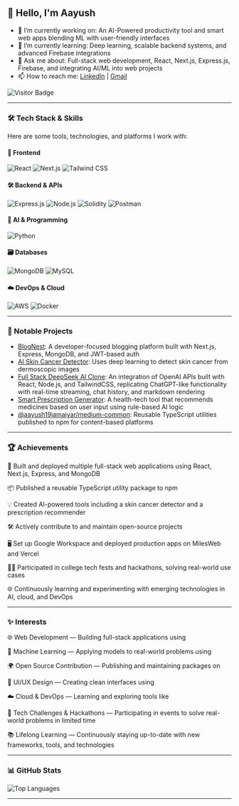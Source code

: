 ## 👋 Hello, I'm Aayush

- 🔭 I’m currently working on: An AI-Powered productivity tool and smart web apps blending ML with user-friendly interfaces  
- 🌱 I’m currently learning: Deep learning, scalable backend systems, and advanced Firebase integrations  
- 💬 Ask me about: Full-stack web development, React, Next.js, Express.js, Firebase, and integrating AI/ML into web projects  
- 📫 How to reach me: [LinkedIn](www.linkedin.com/in/aayushj19) | [Gmail](aayushjamaiyar.19@gmail.com)  

![Visitor Badge](https://komarev.com/ghpvc/?username=aayushj19&label=Profile%20visitors&color=0e75b6&style=flat)

---

### 🛠️ Tech Stack & Skills

Here are some tools, technologies, and platforms I work with:

#### 🚀 Frontend  
![React](https://img.shields.io/badge/-React-61DAFB?style=for-the-badge&logo=react&logoColor=black)
![Next.js](https://img.shields.io/badge/-Next.js-000000?style=for-the-badge&logo=nextdotjs)
![Tailwind CSS](https://img.shields.io/badge/-Tailwind%20CSS-38B2AC?style=for-the-badge&logo=tailwind-css&logoColor=white)

#### 🛠️ Backend & APIs  
![Express.js](https://img.shields.io/badge/-Express.js-000000?style=for-the-badge&logo=express)
![Node.js](https://img.shields.io/badge/-Node.js-339933?style=for-the-badge&logo=nodedotjs&logoColor=white)
![Solidity](https://img.shields.io/badge/-Solidity-363636?style=for-the-badge&logo=solidity&logoColor=white)
![Postman](https://img.shields.io/badge/-Postman-FF6C37?style=for-the-badge&logo=postman&logoColor=white)

#### 🧠 AI & Programming  
![Python](https://img.shields.io/badge/-Python-3776AB?style=for-the-badge&logo=python&logoColor=white)

#### 🗃️ Databases  
![MongoDB](https://img.shields.io/badge/-MongoDB-47A248?style=for-the-badge&logo=mongodb&logoColor=white)
![MySQL](https://img.shields.io/badge/-MySQL-4479A1?style=for-the-badge&logo=mysql&logoColor=white)

#### ☁️ DevOps & Cloud  
![AWS](https://img.shields.io/badge/-AWS-232F3E?style=for-the-badge&logo=amazon-aws&logoColor=white)
![Docker](https://img.shields.io/badge/-Docker-2496ED?style=for-the-badge&logo=docker&logoColor=white)


---

### 📌 Notable Projects

- [BlogNest](https://github.com/aayush19jamaiyar/BlogNest): A developer-focused blogging platform built with Next.js, Express, MongoDB, and JWT-based auth  
- [AI Skin Cancer Detector](https://github.com/aayush19jamaiyar/skin-cancer-detector): Uses deep learning to detect skin cancer from dermoscopic images  
- [Full Stack DeepSeek AI Clone](https://github.com/aayushj19/ai-clone.git): An integration of OpenAI APIs built with React, Node.js, and TailwindCSS, replicating ChatGPT-like functionality with real-time streaming, chat history, and markdown rendering  
- [Smart Prescription Generator](#): A health-tech tool that recommends medicines based on user input using rule-based AI logic  
- [@aayush19jamaiyar/medium-common](https://www.npmjs.com/package/@aayush19jamaiyar/medium-common): Reusable TypeScript utilities published to npm for content-based platforms  

---

### 🏆 Achievements

🚀 Built and deployed multiple full-stack web applications using React, Next.js, Express, and MongoDB

📦 Published a reusable TypeScript utility package to npm

💡 Created AI-powered tools including a skin cancer detector and a prescription recommender

🛠️ Actively contribute to and maintain open-source projects

🖥️ Set up Google Workspace and deployed production apps on MilesWeb and Vercel

🧑‍💻 Participated in college tech fests and hackathons, solving real-world use cases

🌐 Continuously learning and experimenting with emerging technologies in AI, cloud, and DevOps


---

### ✨ Interests

🌐 Web Development — Building full-stack applications using

🤖 Machine Learning — Applying models to real-world problems using

🌍 Open Source Contribution — Publishing and maintaining packages on

🎨 UI/UX Design — Creating clean interfaces using

☁️ Cloud & DevOps — Learning and exploring tools like

🧠 Tech Challenges & Hackathons — Participating in events to solve real-world problems in limited time

📚 Lifelong Learning — Continuously staying up-to-date with new frameworks, tools, and technologies

---

### 📊 GitHub Stats

![Top Languages](https://github-readme-stats.vercel.app/api/top-langs/?username=aayushj19&layout=compact&theme=radical)

---
